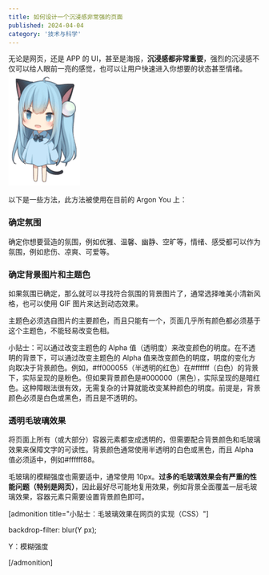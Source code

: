 ```yaml
---
title: 如何设计一个沉浸感非常强的页面
published: 2024-04-04
category: '技术与科学'
---
```


无论是网页，还是 APP 的 UI，甚至是海报，**沉浸感都非常重要**，强烈的沉浸感不仅可以给人眼前一亮的感觉，也可以让用户快速进入你想要的状态甚至情绪。![](images/sticker-23.png)

以下是一些方法，此方法被使用在目前的 Argon You 上：

### 确定氛围

确定你想要营造的氛围，例如优雅、温馨、幽静、空旷等，情绪、感受都可以作为氛围，例如悲伤、凉爽、可爱等。

### 确定背景图片和主题色

如果氛围已确定，那么就可以寻找符合氛围的背景图片了，通常选择唯美小清新风格，也可以使用 GIF 图片来达到动态效果。

主题色必须选自图片的主要颜色，而且只能有一个，页面几乎所有颜色都必须基于这个主题色，不能轻易改变色相。

小贴士：可以通过改变主题色的 Alpha 值（透明度）来改变颜色的明度。在不透明的背景下，可以通过改变主题色的 Alpha 值来改变颜色的明度，明度的变化方向取决于背景颜色。例如，#ff000055（半透明的红色）在#ffffff（白色）的背景下，实际呈现的是粉色。但如果背景颜色是#000000（黑色），实际呈现的是暗红色。这种障眼法很有效，无需复杂的计算就能改变某种颜色的明度。前提是，背景颜色必须是白色或黑色，而且是不透明的。

### 透明毛玻璃效果

将页面上所有（或大部分）容器元素都变成透明的，但需要配合背景颜色和毛玻璃效果来保障文字的可读性。背景颜色通常使用半透明的白色或黑色，而且 Alpha 值必须适中，例如#ffffff88。

毛玻璃的模糊强度也需要适中，通常使用 10px。**过多的毛玻璃效果会有严重的性能问题（特别是网页）**，因此最好尽可能地复用效果，例如背景全面覆盖一层毛玻璃效果，容器元素只需要设置背景颜色即可。

[admonition title="小贴士：毛玻璃效果在网页的实现（CSS）"]

backdrop-filter: blur(Y px);

Y：模糊强度

[/admonition]